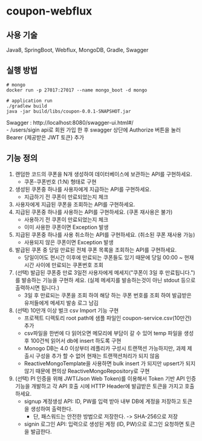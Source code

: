 # coupon-webflux
## 사용 기술
Java8, SpringBoot, Webflux, MongoDB, Gradle, Swagger
## 실행 방법
```shell
# mongo
docker run -p 27017:27017 --name mongo_boot -d mongo

# application run 
./gradlew build
java -jar build/libs/coupon-0.0.1-SNAPSHOT.jar
```
Swagger : http://localhost:8080/swagger-ui.html#/  
    - /users/sigin api로 회원 가입 한 후 swagger 상단에 Authorize 버튼을 눌러 Bearer {제공받은 JWT 토큰} 추가
    
## 기능 정의
1. 랜덤한 코드의 쿠폰을 N개 생성하여 데이터베이스에 보관하는 API를 구현하세요.
    - 쿠폰-쿠폰번호 (1:N) 형태로 구현
2. 생성된 쿠폰중 하나를 사용자에게 지급하는 API를 구현하세요.
    - 지급하기 전 쿠폰이 만료되었는지 체크
3. 사용자에게 지급된 쿠폰을 조회하는 API를 구현하세요.
4. 지급된 쿠폰중 하나를 사용하는 API를 구현하세요. (쿠폰 재사용은 불가)
    - 사용하기 전 쿠폰이 만료되었는지 체크
    - 이미 사용한 쿠폰이면 Exception 발생
5. 지급된 쿠폰중 하나를 사용 취소하는 API를 구현하세요. (취소된 쿠폰 재사용 가능)
    - 사용되지 않은 쿠폰이면 Exception 발생
6. 발급된 쿠폰 중 당일 만료된 전체 쿠폰 목록을 조회하는 API를 구현하세요.
    - 당일이어도 현시간 이후에 만료되는 쿠폰들도 있기 때문에 당일 00:00 ~ 현재 시간 사이에 만료되는 쿠폰번호 조회
7. (선택) 발급된 쿠폰중 만료 3일전 사용자에게 메세지("쿠폰이 3일 후 만료됩니다.")를 발송하는 기능을 구현하 세요. (실제 메세지를 발송하는것이 아닌 stdout 등으로 출력하시면 됩니다.)
    - 3일 후 만료되는 쿠폰을 조회 하여 해당 하는 쿠폰 번호를 조회 하여 발급받은 유저들에게 메세지 발송 로그 남김
8. (선택) 10만개 이상 벌크 csv Import 기능 구현
    - 프로젝트 디렉토리 root path에 샘플 파일인 coupon-service.csv(10만건) 추가
    - csv파일을 한번에 다 읽어오면 메모리에 부담이 갈 수 있어 temp 파일을 생성 후 100건씩 읽어서 db에 insert 하도록 구현
    - Monogo DB는 4.0 이상부터 레플리카 구성시 트랜잭션 가능하지만, 과제 제출시 구성을 추가 할 수 없어 현재는 트랜잭션처리가 되지 않음
    - ReactiveMongoTemplate을 사용하면 bulk insert 가 되지만 upsert가 되지 않기 때문에 편의상 ReactiveMongoRepository로 구현
9. (선택) PI 인증을 위해 JWT(Json Web Token)를 이용해서 Token 기반 API 인증 기능을 개발하고 각 API 호출 시에 HTTP Header에 발급받은 토큰을 가지고 호출하세요.
    - signup 계정생성 API: ID, PW를 입력 받아 내부 DB에 계정을 저장하고 토큰을 생성하여 출력한다.
        - 단, 패스워드는 안전한 방법으로 저장한다. -> SHA-256으로 저장
    - signin 로그인 API: 입력으로 생성된 계정 (ID, PW)으로 로그인 요청하면 토큰을 발급한다.